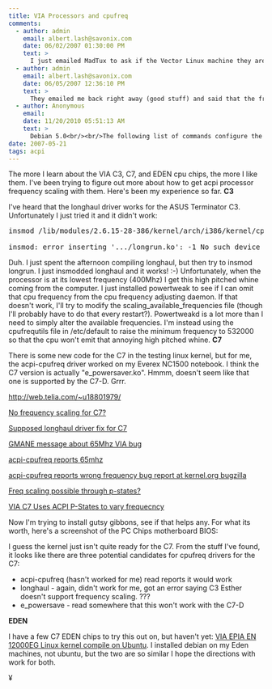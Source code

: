 ```yaml
---
title: VIA Processors and cpufreq
comments:
  - author: admin
    email: albert.lash@savonix.com
    date: 06/02/2007 01:30:00 PM
    text: >
      I just emailed MadTux to ask if the Vector Linux machine they are selling with the VIA C7 supports frequency scaling:<br/><br/><blockquote>I'm interested in purchasing a few of your Vector Linux VL-100 Affordable Performance PCs. When installed with Vector Linux, do they support CPU frequency scaling?</blockquote>
  - author: admin
    email: albert.lash@savonix.com
    date: 06/05/2007 12:36:10 PM
    text: >
      They emailed me back right away (good stuff) and said that the frequency is pegged at 1.5, but since it is a new chip, the acpi for linux project might support more frequencies in the future.
  - author: Anonymous
    email:
    date: 11/20/2010 05:51:13 AM
    text: >
      Debian 5.0<br/><br/>The following list of commands configure the "ondemand" power menagement system. You must load the e_powersaver to control the VIA C7 CPU.<br/>I am sorry but the printout on cpufreq-info command use the italian language.<br/><br/>root> apt-get install cpufrequtils sysfsutils<br/>root> modprobe e_powersaver<br/>[  855.936697] eps: Detected VIA Model D C7-M<br/>[  855.947448] eps: Current voltage = 796mV<br/>[  855.959421] eps: Current multiplier = 6<br/>[  855.970113] eps: Highest voltage = 844mV<br/>[  855.980672] eps: Highest multiplier = 12<br/>[  855.991248] eps: Lowest voltage = 796mV<br/>[  856.001787] eps: Lowest multiplier = 4<br/>root> echo "e_powersaver" >> /etc/modules<br/>root> echo -e "\ndevices/system/cpu/cpu0/cpufreq/scaling_governor = ondemand\n" >>/etc/sysfs.conf<br/>root>/etc/init.d/sysfsutils restart<br/>root>cpufreq-info<br/>cpufrequtils 004: cpufreq-info (C) Dominik Brodowski 2004-2006<br/>Per favore, comunicare errori e malfunzionamenti a cpufreq@lists.linux.org.uk.<br/>analisi della CPU 0:<br/>  modulo e_powersaver<br/>  CPU per le quali e` necessario cambiare la frequenza contemporaneamente: 0<br/>  limiti hardware: 400 MHz - 1.20 GHz<br/>  frequenze disponibili: 400 MHz, 500 MHz, 600 MHz, 700 MHz, 800 MHz, 900 MHz, 1.00 GHz, 1.10 GHz, 1.20 GHz<br/>  gestori disponibili: conservative, powersave, ondemand, userspace, performance<br/>  gestore corrente: la frequenza deve mantenersi tra 400 MHz e 1.20 GHz.<br/>                   Il gestore "ondemand" puo` decidere quale velocita` usare<br/>                  in questo intervallo.<br/>  la frequenza attuale della CPU e` 400 MHz (ottenuta da una chiamata diretta all'hardware).<br/> statistiche cpufreq:400 MHz:0,40%, 500 MHz:0,00%, 600 MHz:0,00%, 700 MHz:0,00%, 800 MHz:0,00%, 900 MHz:0,00%, 1.00 GHz:0,00%, 1.10 GHz:0,00%, 1.20 GHz:99,60%  (2)<br/>
date: 2007-05-21
tags: acpi
---
```

The more I learn about the VIA C3, C7, and EDEN cpu chips, the more I like them. I've been trying to figure out more about how to get acpi processor frequency scaling with them. Here's been my experience so far. <b>C3</b>

I've heard that the longhaul driver works for the ASUS Terminator C3. Unfortunately I just tried it and it didn't work:

<pre>insmod /lib/modules/2.6.15-28-386/kernel/arch/i386/kernel/cpu/cpufreq/longrun.ko

insmod: error inserting '.../longrun.ko': -1 No such device</pre>

Duh. I just spent the afternoon compiling longhaul, but then try to insmod longrun. I just insmodded longhaul and it works! :-) Unfortunately, when the processor is at its lowest frequency (400Mhz) I get this high pitched whine coming from the computer. I just installed powertweak to see if I can omit that cpu frequency from the cpu frequency adjusting daemon. If that doesn't work, I'll try to modify the scaling_available_frequencies file (though I'll probably have to do that every restart?). Powertweakd is a lot more than I need to simply alter the available frequencies. I'm instead using the cpufrequtils file in /etc/default to raise the minimum frequency to 532000 so that the cpu won't emit that annoying high pitched whine. <b>C7</b>

There is some new code for the C7 in the testing linux kernel, but for me, the acpi-cpufreq driver worked on my Everex NC1500 notebook. I think the C7 version is actually "e_powersaver.ko". Hmmm, doesn't seem like that one is supported by the C7-D. Grrr.

<a href="http://web.telia.com/~u18801979/">http://web.telia.com/~u18801979/</a>

<a href="http://forums.viaarena.com/messageview.aspx?catid=28&threadid=77689&enterthread=y">No frequency scaling for C7?</a>

<a href="http://forums.viaarena.com/messageview.aspx?catid=28&threadid=76102&highlight_key=y&keyword1=cpufreq">Supposed longhaul driver fix for C7</a>

<a href="http://article.gmane.org/gmane.linux.kernel.cpufreq/5139" rel="nofollow">GMANE message about 65Mhz VIA bug</a>

<a href="http://osdir.com/ml/kernel.cpufreq/2007-01/msg00073.html">acpi-cpufreq reports 65mhz</a>

<a href="http://bugzilla.kernel.org/show_bug.cgi?id=7880">acpi-cpufreq reports wrong frequency bug report at kernel.org bugzilla</a>

<a href="http://forums.viaarena.com/messageview.aspx?catid=28&threadid=77144&highlight_key=y&keyword1=c7-d">Freq scaling possible through p-states?</a>

<a href="http://forums.viaarena.com/messageview.aspx?catid=32&threadid=74486&enterthread=y">VIA C7 Uses ACPI P-States to vary frequecncy</a>

Now I'm trying to install gutsy gibbons, see if that helps any. For what its worth, here's a screenshot of the PC Chips motherboard BIOS:


I guess the kernel just isn't quite ready for the C7. From the stuff I've found, it looks like there are three potential candidates for cpufreq drivers for the C7:

<ul><li>acpi-cpufreq (hasn't worked for me) read reports it would work</li><li>longhaul - again, didn't work for me, got an error saying C3 Esther doesn't support frequency scaling. ???</li><li>e_powersave - read somewhere that this won't work with the C7-D</li></ul><b>EDEN</b>

I have a few C7 EDEN chips to try this out on, but haven't yet: <a href="http://www.swintabletennis.com/blog/?p=22">VIA EPIA EN 12000EG Linux kernel compile on Ubuntu</a>. I installed debian on my Eden machines, not ubuntu, but the two are so similar I hope the directions with work for both.

¥

